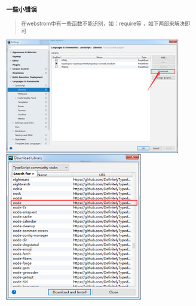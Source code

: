 ### 一些小错误

> 在webstrom中有一些函数不能识别，如：require等 ，如下两部来解决即可

<img src="./images/nodejs/pic1.png" width="460px">

<img src="./images/nodejs/pic2.jpg" width="360px">	